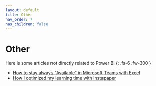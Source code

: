 ```yaml
---
layout: default
title: Other
nav_order: 7
has_children: false
---
```

# Other

Here is some articles not directly related to Power BI
{: .fs-6 .fw-300 }

- [How to stay always "Available" in Microsoft Teams with Excel](/en/how-to-stay-available-in-microsoft-teams-with-excel/)
- [How I optimized my learning time with Instapaper](/en/how-i-optimized-my-learning-time-with-instapaper/)